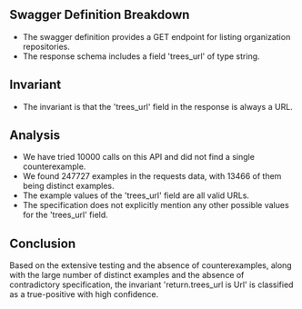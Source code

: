 ## Swagger Definition Breakdown
- The swagger definition provides a GET endpoint for listing organization repositories.
- The response schema includes a field 'trees_url' of type string.

## Invariant
- The invariant is that the 'trees_url' field in the response is always a URL.

## Analysis
- We have tried 10000 calls on this API and did not find a single counterexample.
- We found 247727 examples in the requests data, with 13466 of them being distinct examples.
- The example values of the 'trees_url' field are all valid URLs.
- The specification does not explicitly mention any other possible values for the 'trees_url' field.

## Conclusion
Based on the extensive testing and the absence of counterexamples, along with the large number of distinct examples and the absence of contradictory specification, the invariant 'return.trees_url is Url' is classified as a true-positive with high confidence.
